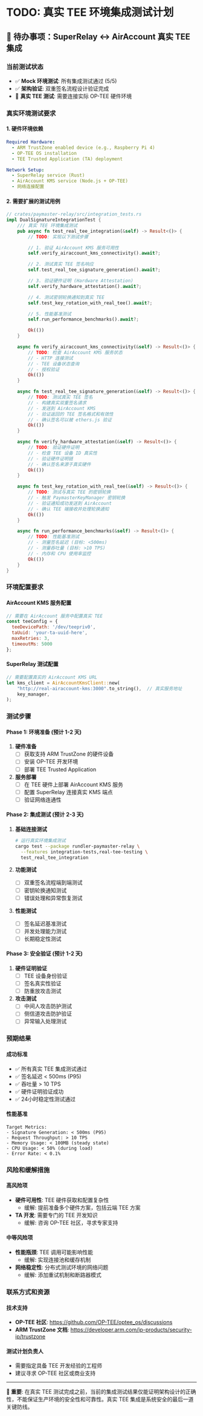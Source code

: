 # TODO: 真实 TEE 环境集成测试计划

## 🔴 待办事项：SuperRelay ↔ AirAccount 真实 TEE 集成

### 当前测试状态
- ✅ **Mock 环境测试**: 所有集成测试通过 (5/5)
- ✅ **架构验证**: 双重签名流程设计验证完成
- 🔴 **真实 TEE 测试**: 需要连接实际 OP-TEE 硬件环境

### 真实环境测试要求

#### 1. 硬件环境依赖
```yaml
Required Hardware:
  - ARM TrustZone enabled device (e.g., Raspberry Pi 4)
  - OP-TEE OS installation
  - TEE Trusted Application (TA) deployment

Network Setup:
  - SuperRelay service (Rust)
  - AirAccount KMS service (Node.js + OP-TEE)
  - 网络连接配置
```

#### 2. 需要扩展的测试用例

```rust
// crates/paymaster-relay/src/integration_tests.rs
impl DualSignatureIntegrationTest {
    /// 真实 TEE 环境集成测试
    pub async fn test_real_tee_integration(&self) -> Result<()> {
        // TODO: 实现以下测试步骤

        // 1. 验证 AirAccount KMS 服务可用性
        self.verify_airaccount_kms_connectivity().await?;

        // 2. 测试真实 TEE 签名响应
        self.test_real_tee_signature_generation().await?;

        // 3. 验证硬件证明 (Hardware Attestation)
        self.verify_hardware_attestation().await?;

        // 4. 测试密钥轮换通知到真实 TEE
        self.test_key_rotation_with_real_tee().await?;

        // 5. 性能基准测试
        self.run_performance_benchmarks().await?;

        Ok(())
    }

    async fn verify_airaccount_kms_connectivity(&self) -> Result<()> {
        // TODO: 检查 AirAccount KMS 服务状态
        // - HTTP 连接测试
        // - TEE 设备状态查询
        // - 授权验证
        Ok(())
    }

    async fn test_real_tee_signature_generation(&self) -> Result<()> {
        // TODO: 测试真实 TEE 签名
        // - 构建真实双重签名请求
        // - 发送到 AirAccount KMS
        // - 验证返回的 TEE 签名格式和有效性
        // - 确认签名可以被 ethers.js 验证
        Ok(())
    }

    async fn verify_hardware_attestation(&self) -> Result<()> {
        // TODO: 验证硬件证明
        // - 检查 TEE 设备 ID 真实性
        // - 验证硬件证明链
        // - 确认签名来源于真实硬件
        Ok(())
    }

    async fn test_key_rotation_with_real_tee(&self) -> Result<()> {
        // TODO: 测试与真实 TEE 的密钥轮换
        // - 触发 PaymasterKeyManager 密钥轮换
        // - 验证通知成功发送到 AirAccount
        // - 确认 TEE 端接收并处理轮换通知
        Ok(())
    }

    async fn run_performance_benchmarks(&self) -> Result<()> {
        // TODO: 性能基准测试
        // - 测量签名延迟 (目标: <500ms)
        // - 测量吞吐量 (目标: >10 TPS)
        // - 内存和 CPU 使用率监控
        Ok(())
    }
}
```

### 环境配置要求

#### AirAccount KMS 服务配置
```javascript
// 需要在 AirAccount 服务中配置真实 TEE
const teeConfig = {
  teeDevicePath: '/dev/teepriv0',
  taUuid: 'your-ta-uuid-here',
  maxRetries: 3,
  timeoutMs: 5000
};
```

#### SuperRelay 测试配置
```rust
// 需要配置真实的 AirAccount KMS URL
let kms_client = AirAccountKmsClient::new(
    "http://real-airaccount-kms:3000".to_string(),  // 真实服务地址
    key_manager,
);
```

### 测试步骤

#### Phase 1: 环境准备 (预计 1-2 天)
1. **硬件准备**
   - [ ] 获取支持 ARM TrustZone 的硬件设备
   - [ ] 安装 OP-TEE 开发环境
   - [ ] 部署 TEE Trusted Application

2. **服务部署**
   - [ ] 在 TEE 硬件上部署 AirAccount KMS 服务
   - [ ] 配置 SuperRelay 连接真实 KMS 端点
   - [ ] 验证网络连通性

#### Phase 2: 集成测试 (预计 2-3 天)
1. **基础连接测试**
   ```bash
   # 运行真实环境集成测试
   cargo test --package rundler-paymaster-relay \
     --features integration-tests,real-tee-testing \
     test_real_tee_integration
   ```

2. **功能测试**
   - [ ] 双重签名流程端到端测试
   - [ ] 密钥轮换通知测试
   - [ ] 错误处理和异常恢复测试

3. **性能测试**
   - [ ] 签名延迟基准测试
   - [ ] 并发处理能力测试
   - [ ] 长期稳定性测试

#### Phase 3: 安全验证 (预计 1-2 天)
1. **硬件证明验证**
   - [ ] TEE 设备身份验证
   - [ ] 签名真实性验证
   - [ ] 防重放攻击测试

2. **攻击测试**
   - [ ] 中间人攻击防护测试
   - [ ] 侧信道攻击防护验证
   - [ ] 异常输入处理测试

### 预期结果

#### 成功标准
- ✅ 所有真实 TEE 集成测试通过
- ✅ 签名延迟 < 500ms (P95)
- ✅ 吞吐量 > 10 TPS
- ✅ 硬件证明验证成功
- ✅ 24小时稳定性测试通过

#### 性能基准
```
Target Metrics:
- Signature Generation: < 500ms (P95)
- Request Throughput: > 10 TPS
- Memory Usage: < 100MB (steady state)
- CPU Usage: < 50% (during load)
- Error Rate: < 0.1%
```

### 风险和缓解措施

#### 高风险项
- **硬件可用性**: TEE 硬件获取和配置复杂性
  - 缓解: 提前准备多个硬件方案，包括云端 TEE 方案
- **TA 开发**: 需要专门的 TEE 开发知识
  - 缓解: 咨询 OP-TEE 社区，寻求专家支持

#### 中等风险项
- **性能瓶颈**: TEE 调用可能影响性能
  - 缓解: 实现连接池和缓存机制
- **网络稳定性**: 分布式测试环境的网络问题
  - 缓解: 添加重试机制和断路器模式

### 联系方式和资源

#### 技术支持
- **OP-TEE 社区**: https://github.com/OP-TEE/optee_os/discussions
- **ARM TrustZone 文档**: https://developer.arm.com/ip-products/security-ip/trustzone

#### 测试计划负责人
- 需要指定具备 TEE 开发经验的工程师
- 建议寻求 OP-TEE 社区或商业支持

---

**🚨 重要**: 在真实 TEE 测试完成之前，当前的集成测试结果仅能证明架构设计的正确性，不能保证生产环境的安全性和可靠性。真实 TEE 集成是系统安全的最后一道关键防线。